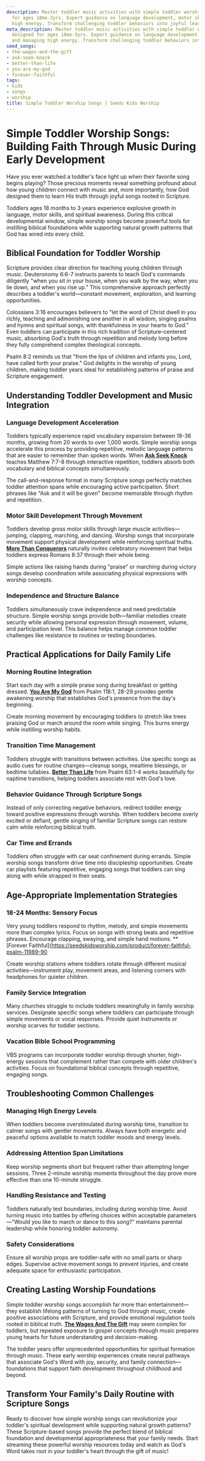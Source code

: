 ```yaml
---
description: Master toddler music activities with simple toddler worship songs designed
  for ages 18mo-3yrs. Expert guidance on language development, motor skills, and managing
  high energy. Transform challenging toddler behaviors into joyful learning!
meta_description: Master toddler music activities with simple toddler worship songs
  designed for ages 18mo-3yrs. Expert guidance on language development, motor skills,
  and managing high energy. Transform challenging toddler behaviors into joyful learning!
seed_songs:
- the-wages-and-the-gift
- ask-seek-knock
- better-than-life
- you-are-my-god
- forever-faithful
tags:
- kids
- songs
- worship
title: Simple Toddler Worship Songs | Seeds Kids Worship
---
```

# Simple Toddler Worship Songs: Building Faith Through Music During Early Development

Have you ever watched a toddler's face light up when their favorite song begins playing? Those precious moments reveal something profound about how young children connect with music and, more importantly, how God designed them to learn His truth through joyful songs rooted in Scripture.

Toddlers ages 18 months to 3 years experience explosive growth in language, motor skills, and spiritual awareness. During this critical developmental window, simple worship songs become powerful tools for instilling biblical foundations while supporting natural growth patterns that God has wired into every child.

## Biblical Foundation for Toddler Worship

Scripture provides clear direction for teaching young children through music. Deuteronomy 6:6-7 instructs parents to teach God's commands diligently "when you sit in your house, when you walk by the way, when you lie down, and when you rise up." This comprehensive approach perfectly describes a toddler's world—constant movement, exploration, and learning opportunities.

Colossians 3:16 encourages believers to "let the word of Christ dwell in you richly, teaching and admonishing one another in all wisdom, singing psalms and hymns and spiritual songs, with thankfulness in your hearts to God." Even toddlers can participate in this rich tradition of Scripture-centered music, absorbing God's truth through repetition and melody long before they fully comprehend complex theological concepts.

Psalm 8:2 reminds us that "from the lips of children and infants you, Lord, have called forth your praise." God delights in the worship of young children, making toddler years ideal for establishing patterns of praise and Scripture engagement.

## Understanding Toddler Development and Music Integration

### Language Development Acceleration

Toddlers typically experience rapid vocabulary expansion between 18-36 months, growing from 20 words to over 1,000 words. Simple worship songs accelerate this process by providing repetitive, melodic language patterns that are easier to remember than spoken words. When **[Ask Seek Knock](https://seedskidsworship.com/product/ask-seek-knock-matthew-77-8-2/)** teaches Matthew 7:7-8 through interactive repetition, toddlers absorb both vocabulary and biblical concepts simultaneously.

The call-and-response format in many Scripture songs perfectly matches toddler attention spans while encouraging active participation. Short phrases like "Ask and it will be given" become memorable through rhythm and repetition.

### Motor Skill Development Through Movement

Toddlers develop gross motor skills through large muscle activities—jumping, clapping, marching, and dancing. Worship songs that incorporate movement support physical development while reinforcing spiritual truths. **[More Than Conquerors](https://seedskidsworship.com/product/more-than-conquerors-romans-837/)** naturally invites celebratory movement that helps toddlers express Romans 8:37 through their whole being.

Simple actions like raising hands during "praise" or marching during victory songs develop coordination while associating physical expressions with worship concepts.

### Independence and Structure Balance

Toddlers simultaneously crave independence and need predictable structure. Simple worship songs provide both—familiar melodies create security while allowing personal expression through movement, volume, and participation level. This balance helps manage common toddler challenges like resistance to routines or testing boundaries.

## Practical Applications for Daily Family Life

### Morning Routine Integration

Start each day with a simple praise song during breakfast or getting dressed. **[You Are My God](https://seedskidsworship.com/product/you-are-my-god-psalm-1181-28-29/)** from Psalm 118:1, 28-29 provides gentle awakening worship that establishes God's presence from the day's beginning.

Create morning movement by encouraging toddlers to stretch like trees praising God or march around the room while singing. This burns energy while instilling worship habits.

### Transition Time Management

Toddlers struggle with transitions between activities. Use specific songs as audio cues for routine changes—cleanup songs, mealtime blessings, or bedtime lullabies. **[Better Than Life](https://seedskidsworship.com/product/seeds-of-praise-vol-3/)** from Psalm 63:1-4 works beautifully for naptime transitions, helping toddlers associate rest with God's love.

### Behavior Guidance Through Scripture Songs

Instead of only correcting negative behaviors, redirect toddler energy toward positive expressions through worship. When toddlers become overly excited or defiant, gentle singing of familiar Scripture songs can restore calm while reinforcing biblical truth.

### Car Time and Errands

Toddlers often struggle with car seat confinement during errands. Simple worship songs transform drive time into discipleship opportunities. Create car playlists featuring repetitive, engaging songs that toddlers can sing along with while strapped in their seats.

## Age-Appropriate Implementation Strategies

### 18-24 Months: Sensory Focus

Very young toddlers respond to rhythm, melody, and simple movements more than complex lyrics. Focus on songs with strong beats and repetitive phrases. Encourage clapping, swaying, and simple hand motions. **[Forever Faithful](https://seedskidsworship.com/product/forever-faithful-psalm-11989-90

Create worship stations where toddlers rotate through different musical activities—instrument play, movement areas, and listening corners with headphones for quieter children.

### Family Service Integration

Many churches struggle to include toddlers meaningfully in family worship services. Designate specific songs where toddlers can participate through simple movements or vocal responses. Provide quiet instruments or worship scarves for toddler sections.

### Vacation Bible School Programming

VBS programs can incorporate toddler worship through shorter, high-energy sessions that complement rather than compete with older children's activities. Focus on foundational biblical concepts through repetitive, engaging songs.

## Troubleshooting Common Challenges

### Managing High Energy Levels

When toddlers become overstimulated during worship time, transition to calmer songs with gentler movements. Always have both energetic and peaceful options available to match toddler moods and energy levels.

### Addressing Attention Span Limitations

Keep worship segments short but frequent rather than attempting longer sessions. Three 2-minute worship moments throughout the day prove more effective than one 10-minute struggle.

### Handling Resistance and Testing

Toddlers naturally test boundaries, including during worship time. Avoid turning music into battles by offering choices within acceptable parameters—"Would you like to march or dance to this song?" maintains parental leadership while honoring toddler autonomy.

### Safety Considerations

Ensure all worship props are toddler-safe with no small parts or sharp edges. Supervise active movement songs to prevent injuries, and create adequate space for enthusiastic participation.

## Creating Lasting Worship Foundations

Simple toddler worship songs accomplish far more than entertainment—they establish lifelong patterns of turning to God through music, create positive associations with Scripture, and provide emotional regulation tools rooted in biblical truth. **[The Wages And The Gift](https://seedskidsworship.com/product/the-wages-and-the-gift-romans/)** may seem complex for toddlers, but repeated exposure to gospel concepts through music prepares young hearts for future understanding and decision-making.

The toddler years offer unprecedented opportunities for spiritual formation through music. These early worship experiences create neural pathways that associate God's Word with joy, security, and family connection—foundations that support faith development throughout childhood and beyond.

## Transform Your Family's Daily Routine with Scripture Songs

Ready to discover how simple worship songs can revolutionize your toddler's spiritual development while supporting natural growth patterns? These Scripture-based songs provide the perfect blend of biblical foundation and developmental appropriateness that your family needs. Start streaming these powerful worship resources today and watch as God's Word takes root in your toddler's heart through the gift of music!

<script type="application/ld+json">
{
  "@context": "https://schema.org",
  "@type": "Article",
  "headline": "Simple Toddler Worship Songs",
  "author": {
    "@type": "Organization",
    "name": "Seeds Kids Worship"
  },
  "publisher": {
    "@type": "Organization",
    "name": "Seeds Kids Worship",
    "logo": {
      "@type": "ImageObject",
      "url": "https://seedskidsworship.com/logo.png"
    }
  },
  "datePublished": "2025-09-08T11:34:33.569446",
  "dateModified": "2025-09-08T11:34:33.569472",
  "description": "Master toddler music activities with simple toddler worship songs designed for ages 18mo-3yrs. Expert guidance on language development, motor skills, and managi",
  "mainEntityOfPage": {
    "@type": "WebPage",
    "@id": "https://seedskidsworship.com/activities/simple-toddler-worship-songs/"
  }
}
</script>

<script type="application/ld+json">
{
  "@context": "https://schema.org",
  "@type": "Product",
  "name": "The Wages And The Gift",
  "description": "Gospel song contrasting the wages of sin with God's gift of eternal life from Romans 3:23 and 6:23",
  "url": "https://seedskidsworship.com/product/the-wages-and-the-gift-romans/",
  "brand": {
    "@type": "Brand",
    "name": "Seeds Kids Worship"
  },
  "category": "Children's Christian Music",
  "album": "Seeds of Character"
}
</script>

<script type="application/ld+json">
{
  "@context": "https://schema.org",
  "@type": "Product",
  "name": "Ask Seek Knock",
  "description": "Interactive worship song teaching children Jesus' promise about asking seeking and knocking in prayer",
  "url": "https://seedskidsworship.com/product/ask-seek-knock-matthew-77-8-2/",
  "brand": {
    "@type": "Brand",
    "name": "Seeds Kids Worship"
  },
  "category": "Children's Christian Music",
  "album": "Seeds of Courage"
}
</script
